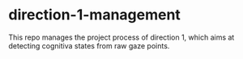 # direction-1-management
This repo manages the project process of direction 1, which aims at detecting cognitiva states from raw gaze points.
